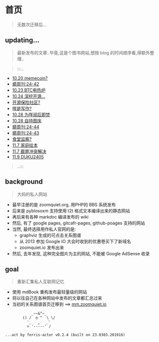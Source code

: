 # 首页
> 无数次迁移后...



## updating...
> 最新发布的文章..毕竟,这是个图书网站,想按 blog 的时间顺序看,得额外整理..

> :::..


+ [10.20 memecoin?](https://zoomquiet.io/MurMur/24/20241020.html)
+ [蟒周刊:24-42](https://zoomquiet.io/Pythonic/weekly/24/20241020-42.html)
+ [10.23 BTC电热炉](https://zoomquiet.io/MurMur/24/20241023.html)
+ [10.24 深挖开源...](https://zoomquiet.io/MurMur/24/20241024.html)
+ [开源保险社区?](https://zoomquiet.io/IMHO/IAS/20241026-jy-framwork.html)
+ [咩是写作?](https://zoomquiet.io/IMHO/IAS/20241028-iff-write.html)
+ [10.28 为咩阅后即焚](https://zoomquiet.io/MurMur/24/20241028.html)
+ [10.28 自持图床](https://zoomquiet.io/Pythonic/24/20241028-loc-host-s3.html)
+ [蟒周刊:24-44](https://zoomquiet.io/Pythonic/weekly/24/20241028-44.html)
+ [蟒周刊:24-43](https://zoomquiet.io/Pythonic/weekly/24/20241028-43.html)
+ [食堂监察?](https://zoomquiet.io/IMHO/DevOps/20241107-watchdogfood.html)
+ [11.7 家庭绘本](https://zoomquiet.io/MurMur/24/20241107.html)
+ [11.7 截屏冲突解决](https://zoomquiet.io/Pythonic/24/20241107-mac-snap-lunar.html)
+ [11.9 DUKU2405](https://zoomquiet.io/MurMur/24/20241109.html)

> ..:::


## background
> 大妈的私人网站

- 最早注册的是 zoomquiet.org, 用PHP的 BBS 系统发布
- 后来是 pyblosoxm 支持使用 t2t 格式文本编译出来的静态网站
- 再后来有各种 markdoc 编译发布的 wiki
- 然后, 有了 google pages, gitcafr-pages, github-poages 支持的网站
- 当然, 最终选择用作私人官网的是:
    - graphviz 生成的可点击关系图谱
    - 从 2013 参加 Google IO 大会时收到的优惠卷买下了新域名
    - zoomquiet.io 发布出来
- 然后, 去年发现, 这种完全图片为主的网站, 不能被 Google AdSense 收录

## goal
> 重新汇集私人互联网记忆

- 使用 mdBook 重构发布最轻量级的网站
- 将以往自己在各种网站中发布的文章都汇总过来
- 当初的关系图谱首页迁移到 ==> [mm.zoomquiet.io](https://mm.zoomquiet.io)



```
            _~~&^~_
        () /  ◴ ^  \ \/
          '_   ⎵   _'
          > '-----' /

...act by ferris-actor v0.2.4 (built on 23.0303.201916)
```

